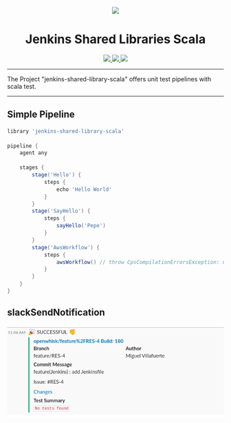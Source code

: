 <p align="center"><img width="200" src="https://raw.githubusercontent.com/mvillafuertem/jenkins-shared-libraries-scala/master/jenkins-icon.svg"/></p>
<h1 align="center">Jenkins Shared Libraries Scala</h1>
<p align="center">
  <a href="https://github.com/scala/scala/releases">
    <img src="https://img.shields.io/badge/scala-2.13.3-red.svg?logo=scala&logoColor=red"/>
  </a>  
  <a href="https://www.oracle.com/technetwork/java/javase/11all-relnotes-5013287.html">
    <img src="https://img.shields.io/badge/jdk-11.0.8-orange.svg?logo=java&logoColor=white"/>
  </a>
  <a href="https://github.com/mvillafuertem/jenkins-shared-libraries-scala/actions?query=workflow%3A%22scalaci%22">
    <img src="https://github.com/mvillafuertem/jenkins-shared-libraries-scala/workflows/scalaci/badge.svg"/>
  </a>
</p> 

****

The Project "jenkins-shared-library-scala" offers unit test pipelines with scala test.

****

## Simple Pipeline

```groovy
library 'jenkins-shared-library-scala'

pipeline {
    agent any

    stages {
        stage('Hello') {
            steps {
                echo 'Hello World'
            }
        }
        stage('SayHello') {
            steps {
                sayHello('Pepe')
            }
        }
        stage('AwsWorkflow') {
            steps {
                awsWorkflow() // throw CpsCompilationErrorsException: unable to resolve class io.github.io.github.mvillafuertem.aws.AwsWorkflow
            }
        }
    }
}
```

## slackSendNotification

![doc/slack-notification.png](doc/slack-notification.png)
